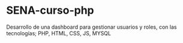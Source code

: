 # SENA-curso-php
Desarrollo de una dashboard para gestionar usuarios y roles, con las tecnologías; PHP, HTML, CSS, JS, MYSQL 